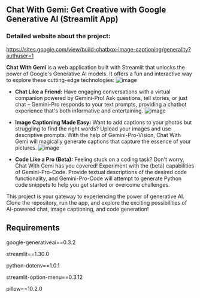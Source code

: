## Chat With Gemi: Get Creative with Google Generative AI (Streamlit App)
### Detailed website about the project:
https://sites.google.com/view/build-chatbox-image-captioning/generality?authuser=1

**Chat With Gemi** is a web application built with Streamlit that unlocks the power of Google's Generative AI models. It offers a fun and interactive way to explore these cutting-edge technologies:
![image](https://github.com/nguyenngocquynhgiang/GEMINI-AI-Web-App/assets/135851627/228c4ad1-8af0-449e-876b-85bd54605f0d)
* **Chat Like a Friend:** Have engaging conversations with a virtual companion powered by Gemini-Pro! Ask questions, tell stories, or just chat – Gemini-Pro responds to your text prompts, providing a chatbot experience that's both informative and entertaining.
![image](https://github.com/nguyenngocquynhgiang/GEMINI-AI-Web-App/assets/135851627/b7843e68-92e3-43fb-90c1-463a96e92197)
* **Image Captioning Made Easy:** Want to add captions to your photos but struggling to find the right words? Upload your images and use descriptive prompts. With the help of Gemini-Pro-Vision, Chat With Gemi will magically generate captions that capture the essence of your pictures.
![image](https://github.com/nguyenngocquynhgiang/GEMINI-AI-Web-App/assets/135851627/40d0b0d5-a827-4489-81cb-10baf506d8e2)

* **Code Like a Pro (Beta):** Feeling stuck on a coding task? Don't worry, Chat With Gemi has you covered! Experiment with the (beta) capabilities of Gemini-Pro-Code.  Provide textual descriptions of the desired code functionality, and Gemini-Pro-Code will attempt to generate Python code snippets to help you get started or overcome challenges.

This project is your gateway to experiencing the power of generative AI. Clone the repository, run the app, and explore the exciting possibilities of AI-powered chat, image captioning, and code generation!

## Requirements
google-generativeai==0.3.2

streamlit==1.30.0

python-dotenv==1.0.1

streamlit-option-menu==0.3.12

pillow==10.2.0
